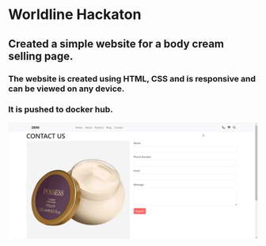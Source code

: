 # Worldline Hackaton
## Created a simple website for a body cream selling page.

### The website is created using HTML, CSS and is responsive and can be viewed on any device.
### It is pushed to docker hub.
![page](page.jpg "Page")

